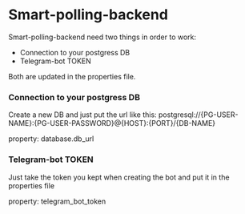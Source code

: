 
# Smart-polling-backend


Smart-polling-backend need two things in order to work:
- Connection to your postgress DB
- Telegram-bot TOKEN

Both are updated in the properties file.

### Connection to your postgress DB
Create a new DB and just put the url like this:
postgresql://{PG-USER-NAME}:{PG-USER-PASSWORD}@{HOST}:{PORT}/{DB-NAME}

property: database.db_url

### Telegram-bot TOKEN
Just take the token you kept when creating the bot and put it in the properties file

property: telegram_bot_token
